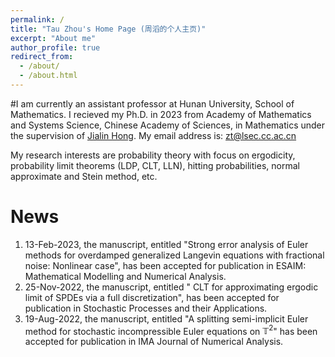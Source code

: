```yaml
---
permalink: /
title: "Tau Zhou's Home Page (周滔的个人主页)"
excerpt: "About me"
author_profile: true
redirect_from: 
  - /about/
  - /about.html
---
```


#I am currently an assistant professor at Hunan University, School of Mathematics. 
I recieved my Ph.D. in 2023 from Academy of Mathematics and Systems Science, Chinese Academy of Sciences, in Mathematics under the supervision of [Jialin Hong](http://www.cc.ac.cn/staff/hjl.html). My email address is: zt@lsec.cc.ac.cn


My research interests are probability theory with focus on ergodicity, probability limit theorems (LDP, CLT, LLN), hitting probabilities, normal approximate and Stein method, etc.

News
======
1. 13-Feb-2023, the manuscript, entitled "Strong error analysis of Euler methods for overdamped generalized Langevin equations with fractional noise: Nonlinear case", has been accepted for publication in ESAIM: Mathematical Modelling and Numerical Analysis. 
1. 25-Nov-2022, the manuscript, entitled " CLT for approximating ergodic limit of SPDEs via a full discretization", has been accepted for publication in Stochastic Processes and their Applications. 
1. 19-Aug-2022, the manuscript, entitled "A splitting semi-implicit Euler method for stochastic incompressible Euler equations on $\mathbb T^2$" has been accepted for publication in IMA Journal of Numerical Analysis.  


